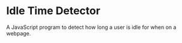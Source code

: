 # Idle Time Detector

A JavaScript program to detect how long a user is idle for when on a webpage.
